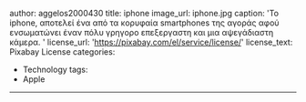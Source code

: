 author: aggelos2000430
title: iphone
image_url: iphone.jpg
caption: 'Το iphone, αποτελεί ένα από τα κορυφαία smartphones της αγοράς αφού ενσωματώνει 
έναν πόλυ γρηγορο επεξεργαστη και μια αψεγάδιαστη κάμερα. '
license_url: 'https://pixabay.com/el/service/license/'
license_text: Pixabay License
categories:
  - Technology
tags:
  - Apple
---

